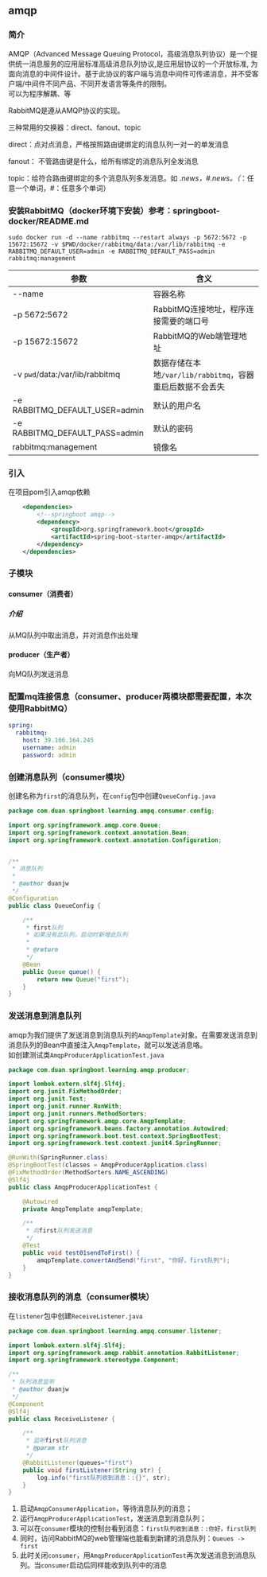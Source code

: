 ## amqp

### 简介
AMQP（Advanced Message Queuing Protocol，高级消息队列协议）是一个提供统一消息服务的应用层标准高级消息队列协议,是应用层协议的一个开放标准,
为面向消息的中间件设计。基于此协议的客户端与消息中间件可传递消息，并不受客户端/中间件不同产品、不同开发语言等条件的限制。  
可以为程序解耦、等  

RabbitMQ是遵从AMQP协议的实现。

三种常用的交换器：direct、fanout、topic  

direct：点对点消息，严格按照路由键绑定的消息队列一对一的单发消息  

fanout： 不管路由键是什么，给所有绑定的消息队列全发消息  

topic：给符合路由键绑定的多个消息队列多发消息。如 *.news，#.news。（*：任意一个单词，#：任意多个单词）  

### 安装RabbitMQ（docker环境下安装）参考：springboot-docker/README.md

```shell
sudo docker run -d --name rabbitmq --restart always -p 5672:5672 -p 15672:15672 -v $PWD/docker/rabbitmq/data:/var/lib/rabbitmq -e RABBITMQ_DEFAULT_USER=admin -e RABBITMQ_DEFAULT_PASS=admin rabbitmq:management
```
| 参数   |      含义      | 
|----------|-------------|
| --name | 容器名称 |
| -p 5672:5672 | RabbitMQ连接地址，程序连接需要的端口号 |
| -p 15672:15672 | RabbitMQ的Web端管理地址 |
| -v `pwd`/data:/var/lib/rabbitmq |数据存储在本地`/var/lib/rabbitmq`，容器重启后数据不会丢失 |
| -e RABBITMQ_DEFAULT_USER=admin | 默认的用户名 |
| -e RABBITMQ_DEFAULT_PASS=admin| 默认的密码 |
| rabbitmq:management | 镜像名 |

### 引入
在项目pom引入amqp依赖
```xml
    <dependencies>
        <!--springboot amqp-->
        <dependency>
            <groupId>org.springframework.boot</groupId>
            <artifactId>spring-boot-starter-amqp</artifactId>
        </dependency>
    </dependencies>
```

### 子模块
#### consumer（消费者）
##### 介绍
从MQ队列中取出消息，并对消息作出处理

#### producer（生产者）
向MQ队列发送消息

### 配置mq连接信息（consumer、producer两模块都需要配置，本次使用RabbitMQ）
```yaml
spring:
  rabbitmq:
    host: 39.106.164.245
    username: admin
    password: admin
```

### 创建消息队列（consumer模块）
创建名称为`first`的消息队列，在`config`包中创建`QueueConfig.java`
```java
package com.duan.springboot.learning.ampq.consumer.config;

import org.springframework.amqp.core.Queue;
import org.springframework.context.annotation.Bean;
import org.springframework.context.annotation.Configuration;


/**
 * 消息队列
 *
 * @author duanjw
 */
@Configuration
public class QueueConfig {

    /**
     * first队列
     * 如果没有此队列，启动时新增此队列
     *
     * @return
     */
    @Bean
    public Queue queue() {
        return new Queue("first");
    }
}
```
### 发送消息到消息队列
amqp为我们提供了发送消息到消息队列的```AmqpTemplate```对象。在需要发送消息到消息队列的Bean中直接注入```AmqpTemplate```，就可以发送消息咯。  
如创建测试类`AmqpProducerApplicationTest.java`
```java
package com.duan.springboot.learning.amqp.producer;

import lombok.extern.slf4j.Slf4j;
import org.junit.FixMethodOrder;
import org.junit.Test;
import org.junit.runner.RunWith;
import org.junit.runners.MethodSorters;
import org.springframework.amqp.core.AmqpTemplate;
import org.springframework.beans.factory.annotation.Autowired;
import org.springframework.boot.test.context.SpringBootTest;
import org.springframework.test.context.junit4.SpringRunner;

@RunWith(SpringRunner.class)
@SpringBootTest(classes = AmqpProducerApplication.class)
@FixMethodOrder(MethodSorters.NAME_ASCENDING)
@Slf4j
public class AmqpProducerApplicationTest {

    @Autowired
    private AmqpTemplate amqpTemplate;

    /**
     * 向first队列发送消息
     */
    @Test
    public void test01sendToFirst() {
        amqpTemplate.convertAndSend("first", "你好，first队列");
    }
}
```

### 接收消息队列的消息（consumer模块）
在`listener`包中创建`ReceiveListener.java`
```java
package com.duan.springboot.learning.ampq.consumer.listener;

import lombok.extern.slf4j.Slf4j;
import org.springframework.amqp.rabbit.annotation.RabbitListener;
import org.springframework.stereotype.Component;

/**
 * 队列消息监听
 * @author duanjw
 */
@Component
@Slf4j
public class ReceiveListener {

    /**
     * 监听first队列消息
     * @param str
     */
    @RabbitListener(queues="first")
    public void firstListener(String str) {
        log.info("first队列收到消息：:{}", str);
    }
}
```

1. 启动`AmqpConsumerApplication`，等待消息队列的消息；
2. 运行`AmqpProducerApplicationTest`，发送消息到消息队列；
3. 可以在`consumer`模块的控制台看到消息：`first队列收到消息：:你好，first队列`
4. 同时，访问RabbitMQ的web管理端也能看到新建的消息队列：`Queues -> first`
5. 此时关闭`consumer`，用`AmqpProducerApplicationTest`再次发送消息到消息队列。当`consumer`启动后同样能收到队列中的消息
